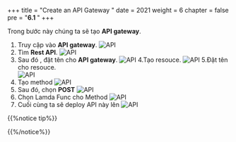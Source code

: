 +++
title = "Create an API Gateway "
date = 2021
weight = 6
chapter = false
pre = "<b>6.1 </b>"
+++

Trong bước này chúng ta sẽ tạo **API gateway**.

 1. Truy cập vào **API gateway**.
    ![API](/Work-Shop/images/WS/APIgateway/API.png)
 2. Tìm **Rest API**.
    ![API](/Work-Shop/images/WS/APIgateway/RestAPI.png)
 3. Sau đó , đặt tên cho **API gateway**.
    ![API](/Work-Shop/images/WS/APIgateway/chat.png)
 4.Tạo resouce.
       ![API](/Work-Shop/images/WS/APIgateway/Resouce.png)
 5.Đặt tên cho resouce.   
  ![API](/Work-Shop/images/WS/APIgateway/CreateResouce.png)
  6. Tạo method 
  ![API](/Work-Shop/images/WS/APIgateway/Method.png)
  7. Sau đó, chọn **POST**
  ![API](/Work-Shop/images/WS/APIgateway/Post.png)
  8. Chọn Lamda Func cho Method
  ![API](/Work-Shop/images/WS/APIgateway/CreateMethod.png)
  9. Cuối cùng ta sẽ deploy API này lên 
  ![API](/Work-Shop/images/WS/APIgateway/Deploy.png)
 
{{%notice tip%}}

{{%/notice%}}





